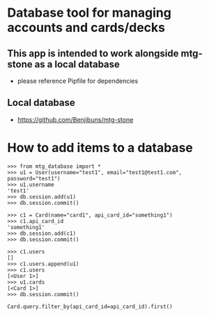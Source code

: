 # Database tool for managing accounts and cards/decks
## This app is intended to work alongside mtg-stone as a local database
- please reference Pipfile for dependencies
## Local database
- https://github.com/Benjibuns/mtg-stone


# How to add items to a database

```
>>> from mtg_database import *
>>> u1 = User(username="test1", email="test1@test1.com", password="test1")
>>> u1.username
'test1'
>>> db.session.add(u1)
>>> db.session.commit()

>>> c1 = Card(name="card1", api_card_id="something1")
>>> c1.api_card_id
'something1'
>>> db.session.add(c1)
>>> db.session.commit()

>>> c1.users   
[]
>>> c1.users.append(u1)
>>> c1.users       
[<User 1>]
>>> u1.cards
[<Card 1>]
>>> db.session.commit()

Card.query.filter_by(api_card_id=api_card_id).first()
```
